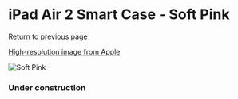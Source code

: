 # iPad Air 2 Smart Case - Soft Pink

[Return to previous page](/ipad_air)

[High-resolution image from Apple](https://store.storeimages.cdn-apple.com/8756/as-images.apple.com/is/MGTU2?wid=4500&hei=4500&fmt=png)

<div style="width: 384px"><img src="/everyphone/MGTU2.png" alt="Soft Pink"></div>

### Under construction
